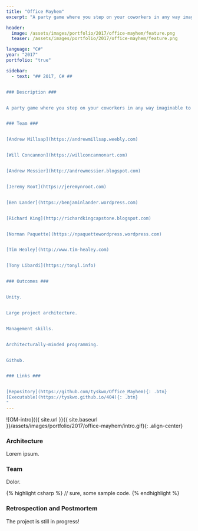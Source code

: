 ```yaml
---
title: "Office Mayhem"
excerpt: "A party game where you step on your coworkers in any way imaginable to climb the corporate ladder."

header:
  image: /assets/images/portfolio/2017/office-mayhem/feature.png
  teaser: /assets/images/portfolio/2017/office-mayhem/feature.png

language: "C#"
year: "2017"
portfolio: "true"

sidebar:
  - text: "## 2017, C# ##


### Description ###


A party game where you step on your coworkers in any way imaginable to climb the corporate ladder.


### Team ###


[Andrew Millsap](https://andrewmillsap.weebly.com)


[Will Concannon](https://willconcannonart.com)


[Andrew Messier](http://andrewmessier.blogspot.com)


[Jeremy Root](https://jeremynroot.com)


[Ben Lander](https://benjaminlander.wordpress.com)


[Richard King](http://richardkingcapstone.blogspot.com)


[Norman Paquette](https://npaquettewordpress.wordpress.com)


[Tim Healey](http://www.tim-healey.com)


[Tony Libardi](https://tonyl.info)


### Outcomes ###


Unity.


Large project architecture.


Management skills.


Architecturally-minded programming.


Github.


### Links ###


[Repository](https://github.com/tyskwo/Office_Mayhem){: .btn}
[Executable](https://tyskwo.github.io/404){: .btn}
"
---
```



![OM-intro]({{ site.url }}{{ site.baseurl }}/assets/images/portfolio/2017/office-mayhem/intro.gif){: .align-center}


### Architecture

Lorem ipsum.

### Team

Dolor.

{% highlight csharp %}
// sure, some sample code.
{% endhighlight %}


### Retrospection and Postmortem

The project is still in progress!
